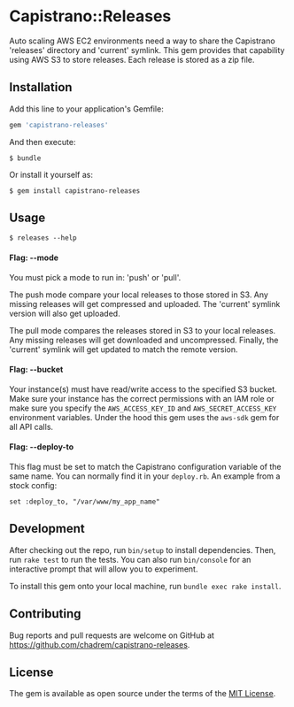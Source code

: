 # Capistrano::Releases
Auto scaling AWS EC2 environments need a way to share the Capistrano 'releases' directory and 'current' symlink.
This gem provides that capability using AWS S3 to store releases.
Each release is stored as a zip file.

## Installation

Add this line to your application's Gemfile:

```ruby
gem 'capistrano-releases'
```

And then execute:

    $ bundle

Or install it yourself as:

    $ gem install capistrano-releases

## Usage

    $ releases --help

#### Flag: --mode

You must pick a mode to run in: 'push' or 'pull'.

The push mode compare your local releases to those stored in S3.
Any missing releases will get compressed and uploaded.
The 'current' symlink version will also get uploaded.

The pull mode compares the releases stored in S3 to your local releases.
Any missing releases will get downloaded and uncompressed.
Finally, the 'current' symlink will get updated to match the remote version.

#### Flag: --bucket

Your instance(s) must have read/write access to the specified S3 bucket.
Make sure your instance has the correct permissions with an IAM role
or make sure you specify the ````AWS_ACCESS_KEY_ID```` and ````AWS_SECRET_ACCESS_KEY```` environment variables.
Under the hood this gem uses the ````aws-sdk```` gem for all API calls.

#### Flag: --deploy-to

This flag must be set to match the Capistrano configuration variable of the same name.
You can normally find it in your ````deploy.rb````. An example from a stock config:

    set :deploy_to, "/var/www/my_app_name"

## Development

After checking out the repo, run `bin/setup` to install dependencies.
Then, run `rake test` to run the tests.
You can also run `bin/console` for an interactive prompt that will allow you to experiment.

To install this gem onto your local machine, run `bundle exec rake install`.

## Contributing

Bug reports and pull requests are welcome on GitHub at https://github.com/chadrem/capistrano-releases.

## License

The gem is available as open source under the terms of the [MIT License](http://opensource.org/licenses/MIT).
